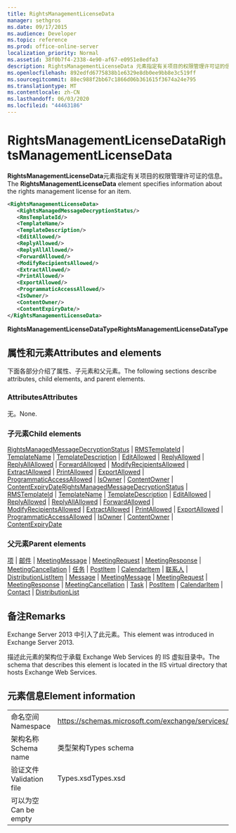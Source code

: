 ```yaml
---
title: RightsManagementLicenseData
manager: sethgros
ms.date: 09/17/2015
ms.audience: Developer
ms.topic: reference
ms.prod: office-online-server
localization_priority: Normal
ms.assetid: 38f0b7f4-2338-4e90-af67-e0951e8edfa3
description: RightsManagementLicenseData 元素指定有关项目的权限管理许可证的信息。
ms.openlocfilehash: 892edfd6775838b1e6329e8db0ee9bb8e3c519ff
ms.sourcegitcommit: 88ec988f2bb67c1866d06b361615f3674a24e795
ms.translationtype: MT
ms.contentlocale: zh-CN
ms.lasthandoff: 06/03/2020
ms.locfileid: "44463186"
---
```

# <a name="rightsmanagementlicensedata"></a><span data-ttu-id="2b9c2-103">RightsManagementLicenseData</span><span class="sxs-lookup"><span data-stu-id="2b9c2-103">RightsManagementLicenseData</span></span>

<span data-ttu-id="2b9c2-104">**RightsManagementLicenseData**元素指定有关项目的权限管理许可证的信息。</span><span class="sxs-lookup"><span data-stu-id="2b9c2-104">The **RightsManagementLicenseData** element specifies information about the rights management license for an item.</span></span> 
  
```XML
<RightsManagementLicenseData>
   <RightsManagedMessageDecryptionStatus/>
   <RmsTemplateId/>
   <TemplateName/>
   <TemplateDescription/>
   <EditAllowed/>
   <ReplyAllowed/>
   <ReplyAllAllowed/>
   <ForwardAllowed/>
   <ModifyRecipientsAllowed/>
   <ExtractAllowed/>
   <PrintAllowed/>
   <ExportAllowed/>
   <ProgrammaticAccessAllowed/>
   <IsOwner/>
   <ContentOwner/>
   <ContentExpiryDate/>
</RightsManagementLicenseData>
```

 <span data-ttu-id="2b9c2-105">**RightsManagementLicenseDataType**</span><span class="sxs-lookup"><span data-stu-id="2b9c2-105">**RightsManagementLicenseDataType**</span></span>
## <a name="attributes-and-elements"></a><span data-ttu-id="2b9c2-106">属性和元素</span><span class="sxs-lookup"><span data-stu-id="2b9c2-106">Attributes and elements</span></span>

<span data-ttu-id="2b9c2-107">下面各部分介绍了属性、子元素和父元素。</span><span class="sxs-lookup"><span data-stu-id="2b9c2-107">The following sections describe attributes, child elements, and parent elements.</span></span>
  
### <a name="attributes"></a><span data-ttu-id="2b9c2-108">Attributes</span><span class="sxs-lookup"><span data-stu-id="2b9c2-108">Attributes</span></span>

<span data-ttu-id="2b9c2-109">无。</span><span class="sxs-lookup"><span data-stu-id="2b9c2-109">None.</span></span>
  
### <a name="child-elements"></a><span data-ttu-id="2b9c2-110">子元素</span><span class="sxs-lookup"><span data-stu-id="2b9c2-110">Child elements</span></span>

<span data-ttu-id="2b9c2-111">[RightsManagedMessageDecryptionStatus](rightsmanagedmessagedecryptionstatus.md)  | [RMSTemplateId](rmstemplateid.md)  | [TemplateName](templatename.md)  | [TemplateDescription](templatedescription.md)  | [EditAllowed](editallowed.md)  | [ReplyAllowed](replyallowed.md)  | [ReplyAllAllowed](replyallallowed.md)  | [ForwardAllowed](forwardallowed.md)  | [ModifyRecipientsAllowed](modifyrecipientsallowed.md)  | [ExtractAllowed](extractallowed.md)  | [PrintAllowed](printallowed.md)  | [ExportAllowed](exportallowed.md)  | [ProgrammaticAccessAllowed](programmaticaccessallowed.md)  | [IsOwner](isowner.md)  | [ContentOwner](contentowner.md)  | [ContentExpiryDate](contentexpirydate.md)</span><span class="sxs-lookup"><span data-stu-id="2b9c2-111">[RightsManagedMessageDecryptionStatus](rightsmanagedmessagedecryptionstatus.md) | [RMSTemplateId](rmstemplateid.md) | [TemplateName](templatename.md) | [TemplateDescription](templatedescription.md) | [EditAllowed](editallowed.md) | [ReplyAllowed](replyallowed.md) | [ReplyAllAllowed](replyallallowed.md) | [ForwardAllowed](forwardallowed.md) | [ModifyRecipientsAllowed](modifyrecipientsallowed.md) | [ExtractAllowed](extractallowed.md) | [PrintAllowed](printallowed.md) | [ExportAllowed](exportallowed.md) | [ProgrammaticAccessAllowed](programmaticaccessallowed.md) | [IsOwner](isowner.md) | [ContentOwner](contentowner.md) | [ContentExpiryDate](contentexpirydate.md)</span></span>
  
### <a name="parent-elements"></a><span data-ttu-id="2b9c2-112">父元素</span><span class="sxs-lookup"><span data-stu-id="2b9c2-112">Parent elements</span></span>

<span data-ttu-id="2b9c2-113">[项](item.md)  | [邮件](message-ex15websvcsotherref.md)  | [MeetingMessage](meetingmessage.md)  | [MeetingRequest](meetingrequest.md)  | [MeetingResponse](meetingresponse.md)  | [MeetingCancellation](meetingcancellation.md)  | [任务](task.md)  | [PostItem](postitem.md)  | [CalendarItem](calendaritem.md)  | [联系人](contact.md)  | [DistributionList](distributionlist.md)</span><span class="sxs-lookup"><span data-stu-id="2b9c2-113">[Item](item.md) | [Message](message-ex15websvcsotherref.md) | [MeetingMessage](meetingmessage.md) | [MeetingRequest](meetingrequest.md) | [MeetingResponse](meetingresponse.md) | [MeetingCancellation](meetingcancellation.md) | [Task](task.md) | [PostItem](postitem.md) | [CalendarItem](calendaritem.md) | [Contact](contact.md) | [DistributionList](distributionlist.md)</span></span>
  
## <a name="remarks"></a><span data-ttu-id="2b9c2-114">备注</span><span class="sxs-lookup"><span data-stu-id="2b9c2-114">Remarks</span></span>

<span data-ttu-id="2b9c2-115">Exchange Server 2013 中引入了此元素。</span><span class="sxs-lookup"><span data-stu-id="2b9c2-115">This element was introduced in Exchange Server 2013.</span></span>
  
<span data-ttu-id="2b9c2-116">描述此元素的架构位于承载 Exchange Web Services 的 IIS 虚拟目录中。</span><span class="sxs-lookup"><span data-stu-id="2b9c2-116">The schema that describes this element is located in the IIS virtual directory that hosts Exchange Web Services.</span></span>
  
## <a name="element-information"></a><span data-ttu-id="2b9c2-117">元素信息</span><span class="sxs-lookup"><span data-stu-id="2b9c2-117">Element information</span></span>

|||
|:-----|:-----|
|<span data-ttu-id="2b9c2-118">命名空间</span><span class="sxs-lookup"><span data-stu-id="2b9c2-118">Namespace</span></span>  <br/> |https://schemas.microsoft.com/exchange/services/2006/types  <br/> |
|<span data-ttu-id="2b9c2-119">架构名称</span><span class="sxs-lookup"><span data-stu-id="2b9c2-119">Schema name</span></span>  <br/> |<span data-ttu-id="2b9c2-120">类型架构</span><span class="sxs-lookup"><span data-stu-id="2b9c2-120">Types schema</span></span>  <br/> |
|<span data-ttu-id="2b9c2-121">验证文件</span><span class="sxs-lookup"><span data-stu-id="2b9c2-121">Validation file</span></span>  <br/> |<span data-ttu-id="2b9c2-122">Types.xsd</span><span class="sxs-lookup"><span data-stu-id="2b9c2-122">Types.xsd</span></span>  <br/> |
|<span data-ttu-id="2b9c2-123">可以为空</span><span class="sxs-lookup"><span data-stu-id="2b9c2-123">Can be empty</span></span>  <br/> ||
   

